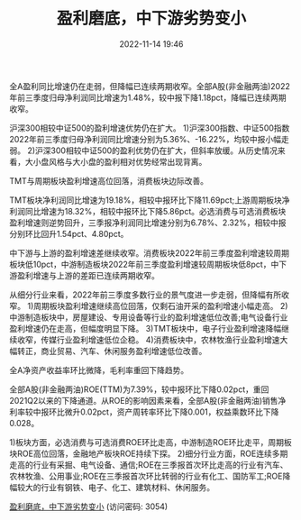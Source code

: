 ﻿---
title: 盈利磨底，中下游劣势变小
date: 2022-11-14 19:46
tags:
-  专题策略
updated: 
---

全A盈利同比增速仍在走弱，但降幅已连续两期收窄。全部A股(非金融两油)2022年前三季度归母净利润同比增速为1.48%，较中报下降1.18pct，降幅已连续两期收窄。

沪深300相较中证500的盈利增速优势仍在扩大。
1)沪深300指数、中证500指数2022年前三季度归母净利润同比增速分别为5.36%、-16.22%，均较中报小幅走弱。
2)沪深300相较中证500的盈利优势仍在扩大，但斜率放缓。从历史情况来看，大小盘风格与大小盘的盈利相对优势经常出现背离。

TMT与周期板块盈利增速高位回落，消费板块边际改善。

TMT板块净利润同比增速为19.18%，相较中报环比下降11.69pct;上游周期板块净利润同比增速为18.32%，相较中报环比下降5.86pct。必选消费与可选消费板块盈利增速则逆势回升，三季报净利润同比增速分别为6.78%、2.32%，相较中报分别环比回升1.54pct、4.80pct。
<!-- more -->
中下游与上游的盈利增速差继续收窄。消费板块2022年前三季度盈利增速较周期板块低10pct，中游制造板块2022年前三季度盈利增速较周期板块低8pct，中下游盈利增速与上游的差距已连续两期收窄。

从细分行业来看，2022年前三季度多数行业的景气度进一步走弱，但降幅有所收窄。
1)周期板块盈利增速继续高位回落，仅剩石油开采的盈利增速小幅走高。
2)中游制造板块中，房屋建设、专用设备等行业的盈利增速低位改善;电气设备行业盈利增速仍在走高，但幅度明显下降。
3)TMT板块中，电子行业盈利增速降幅继续收窄，传媒行业盈利增速低位企稳。
4)消费板块中，农林牧渔行业盈利增速大幅转正，商业贸易、汽车、休闲服务盈利增速低位改善。

全A净资产收益率环比微降，毛利率重回下降趋势。

全部A股(非金融两油)ROE(TTM)为7.39%，较中报环比下降0.02pct，重回2021Q2以来的下降通道。从ROE的影响因素来看，全部A股(非金融两油)销售净利率较中报环比微升0.02pct，资产周转率环比下降0.001，权益乘数环比下降0.028。

1)板块方面，必选消费与可选消费ROE环比走高，中游制造ROE环比走平，周期板块ROE高位回落，金融地产板块ROE持续下探。
2)细分行业方面，ROE连续多期走高的行业有采掘、电气设备、通信;ROE在三季报首次环比走高的行业有汽车、农林牧渔、公用事业;ROE在三季报首次环比转弱的行业有化工、国防军工;ROE降幅较大的行业有钢铁、电子、化工、建筑材料、休闲服务。

[盈利磨底，中下游劣势变小](https://url12.ctfile.com/f/3948612-723690695-2aa9b7?p=3054)
(访问密码: 3054)

